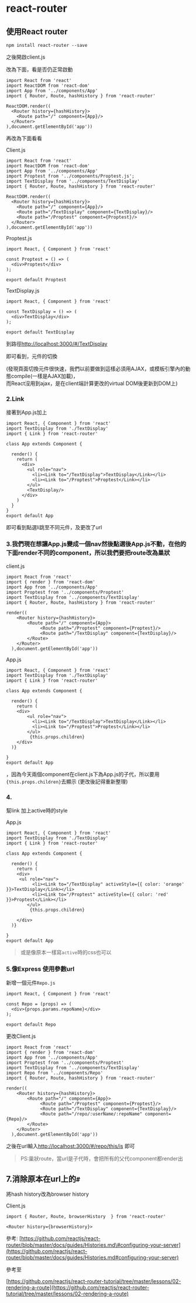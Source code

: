 # react-router

## 使用React router

`npm install react-router --save`

之後開啟client.js

改為下面，看是否仍正常啟動

```text
import React from 'react'
import ReactDOM from 'react-dom'
import App from '../components/App'
import { Router, Route, hashHistory } from 'react-router'

ReactDOM.render((
  <Router history={hashHistory}>
    <Route path="/" component={App}/>
  </Router>
),document.getElementById('app'))
```

再改為下面看看

Client.js

```text
import React from 'react'
import ReactDOM from 'react-dom'
import App from '../components/App'
import Proptest from '../components/Proptest.js';
import TextDisplay from '../components/TextDisplay'
import { Router, Route, hashHistory } from 'react-router'

ReactDOM.render((
  <Router history={hashHistory}>
    <Route path="/" component={App}/>
    <Route path="/TextDisplay" component={TextDisplay}/>
    <Route path="/Proptest" component={Proptest}/>
  </Router>
),document.getElementById('app'))
```

Proptest.js

```text
import React, { Component } from 'react'

const Proptest = () => (
  <div>Proptest</div>
);

export default Proptest
```

TextDisplay.js

```text
import React, { Component } from 'react'

const TextDisplay = () => (
  <div>TextDisplay</div>
);

export default TextDisplay
```

到路徑[http://localhost:3000/\#/TextDisplay](http://localhost:3000/#/TextDisplay)

即可看到，元件的切換

\(發現頁面切換元件很快速，我們以前要做到這樣必須用AJAX，或模板引擎內的動態compile\(一樣是AJAX加載\)，  
而React沒用到ajax，是在client端計算更改的virtual DOM後更新到DOM上\)

### 2.Link

接著到App.js加上

```text
import React, { Component } from 'react'
import TextDisplay from './TextDisplay'
import { Link } from 'react-router'

class App extends Component {

  render() {
    return (
      <div>
        <ul role="nav">
          <li><Link to="/TextDisplay">TextDisplay</Link></li>
          <li><Link to="/Proptest">Proptest</Link></li>
        </ul>
        <TextDisplay/>
      </div>
    ) 
  }
}
export default App
```

即可看到點選li跳至不同元件，及更改了url

### 3.我們現在想讓App.js變成一個nav然後點選後App.js不動，在他的下面render不同的component，所以我們要把route改為巢狀

client.js

```text
import React from 'react'
import { render } from 'react-dom'
import App from '../components/App'
import Proptest from '../components/Proptest'
import TextDisplay from '../components/TextDisplay'
import { Router, Route, hashHistory } from 'react-router'

render(( 
    <Router history={hashHistory}>
        <Route path="/" component={App}>
             <Route path="/Proptest" component={Proptest}/>
             <Route path="/TextDisplay" component={TextDisplay}/>
        </Route>
    </Router> 
  ),document.getElementById('app'))
```

App.js

```text
import React, { Component } from 'react'
import TextDisplay from './TextDisplay'
import { Link } from 'react-router'

class App extends Component {

  render() {
    return (
    <div>
        <ul role="nav">
          <li><Link to="/TextDisplay">TextDisplay</Link></li>
          <li><Link to="/Proptest">Proptest</Link></li>
        </ul>
         {this.props.children}
    </div>
  )}

}
export default App
```

，因為今天兩個component在client.js下為App.js的子代，所以要用`{this.props.children}`去顯示 \(更改後記得重新整理\)

### 4.

幫link 加上active時的style

App.js

```text
import React, { Component } from 'react'
import TextDisplay from './TextDisplay'
import { Link } from 'react-router'

class App extends Component {

  render() {
    return (
    <div>
     <ul role="nav">
          <li><Link to="/TextDisplay" activeStyle={{ color: 'orange' }}>TextDisplay</Link></li>
          <li><Link to="/Proptest" activeStyle={{ color: 'red' }}>Proptest</Link></li>
        </ul>
         {this.props.children}

    </div>
  )}

}
export default App
```

> 或是像原本一樣寫`active`時的css也可以

### 5.像Express 使用參數url

新增一個元件`Repo.js`

```text
import React, { Component } from 'react'

const Repo = (props) => (
  <div>{props.params.repoName}</div>
);

export default Repo
```

更改Client.js

```text
import React from 'react'
import { render } from 'react-dom'
import App from '../components/App'
import Proptest from '../components/Proptest'
import TextDisplay from '../components/TextDisplay'
import Repo from '../components/Repo'
import { Router, Route, hashHistory } from 'react-router'

render(( 
    <Router history={hashHistory}>
        <Route path="/" component={App}>
             <Route path="/Proptest" component={Proptest}/>
             <Route path="/TextDisplay" component={TextDisplay}/>
             <Route path="/repo/:userName/:repoName" component={Repo}/>
        </Route>
    </Router> 
  ),document.getElementById('app'))
```

之後在url輸入[http://localhost:3000/\#/repo/this/is](http://localhost:3000/#/repo/this/is) 即可

> PS:巢狀route，當url是子代時，會把所有的父代component都render出

## 7.消除原本在url上的`#`

將hash history改為browser history

Client.js

```text
import { Router, Route, browserHistory  } from 'react-router'
```

```text
<Router history={browserHistory}>
```

參考: [https://github.com/reactjs/react-router/blob/master/docs/guides/Histories.md\#configuring-your-server](https://github.com/reactjs/react-router/blob/master/docs/guides/Histories.md#configuring-your-server)

參考至

[https://github.com/reactjs/react-router-tutorial/tree/master/lessons/02-rendering-a-route](https://github.com/reactjs/react-router-tutorial/tree/master/lessons/02-rendering-a-route)

